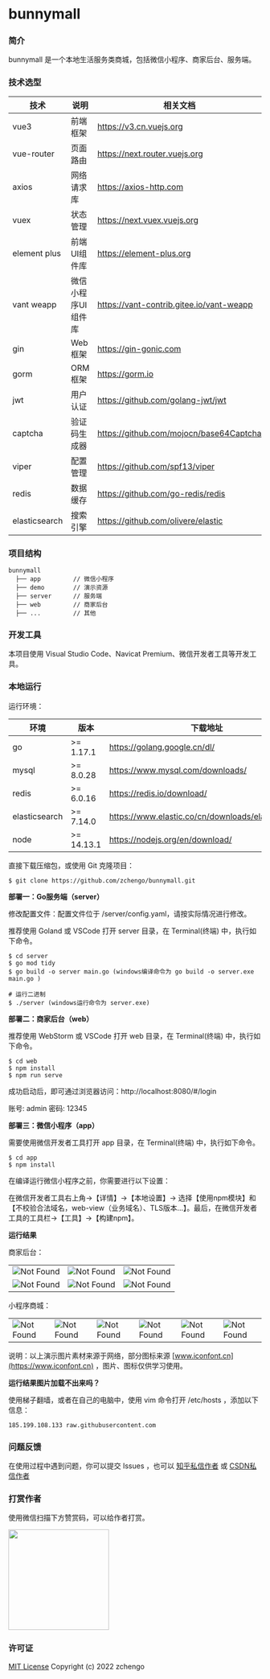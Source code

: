 # bunnymall

### 简介

bunnymall 是一个本地生活服务类商城，包括微信小程序、商家后台、服务端。

### 技术选型

| 技术 | 说明 | 相关文档 |
|---|---|---|
| vue3 | 前端框架 | https://v3.cn.vuejs.org |
| vue-router | 页面路由 | https://next.router.vuejs.org |
| axios | 网络请求库 | https://axios-http.com |
| vuex | 状态管理 | https://next.vuex.vuejs.org |
| element plus | 前端UI组件库 | https://element-plus.org |
| vant weapp | 微信小程序UI组件库 | https://vant-contrib.gitee.io/vant-weapp |
| gin | Web框架 | https://gin-gonic.com |
| gorm | ORM框架 | https://gorm.io |
| jwt | 用户认证 | https://github.com/golang-jwt/jwt |
| captcha | 验证码生成器 | https://github.com/mojocn/base64Captcha |
| viper | 配置管理 | https://github.com/spf13/viper |
| redis | 数据缓存 | https://github.com/go-redis/redis |
| elasticsearch | 搜索引擎 | https://github.com/olivere/elastic |

### 项目结构
```
bunnymall
  ├── app         // 微信小程序
  ├── demo        // 演示资源
  ├── server      // 服务端
  ├── web         // 商家后台
  ├── ...         // 其他
```
### 开发工具

本项目使用 Visual Studio Code、Navicat Premium、微信开发者工具等开发工具。

### 本地运行

运行环境：

| 环境 | 版本 | 下载地址 |
|---|---|---|
| go | >= 1.17.1 | https://golang.google.cn/dl/ |
| mysql | >= 8.0.28 | https://www.mysql.com/downloads/ |
| redis | >= 6.0.16 | https://redis.io/download/ |
| elasticsearch | >= 7.14.0 | https://www.elastic.co/cn/downloads/elasticsearch |
| node | >= 14.13.1 | https://nodejs.org/en/download/ |

直接下载压缩包，或使用 Git 克隆项目：
```
$ git clone https://github.com/zchengo/bunnymall.git
```

**部署一：Go服务端（server）**

修改配置文件：配置文件位于 /server/config.yaml，请按实际情况进行修改。

推荐使用 Goland 或 VSCode 打开 server 目录，在 Terminal(终端) 中，执行如下命令。
```
$ cd server
$ go mod tidy
$ go build -o server main.go (windows编译命令为 go build -o server.exe main.go )

# 运行二进制
$ ./server (windows运行命令为 server.exe)
```

**部署二：商家后台（web）**

推荐使用 WebStorm 或 VSCode 打开 web 目录，在 Terminal(终端) 中，执行如下命令。
```
$ cd web
$ npm install
$ npm run serve
```

成功启动后，即可通过浏览器访问：http://localhost:8080/#/login

账号: admin 密码: 12345

**部署三：微信小程序（app）**

需要使用微信开发者工具打开 app 目录，在 Terminal(终端) 中，执行如下命令。
```
$ cd app 
$ npm install
```

在编译运行微信小程序之前，你需要进行以下设置：

在微信开发者工具右上角->【详情】->【本地设置】-> 选择【使用npm模块】和【不校验合法域名，web-view（业务域名）、TLS版本...】。最后，在微信开发者工具的工具栏->【工具】->【构建npm】。

**运行结果**

商家后台：

| | | |
|---|---|---|
| ![Not Found](https://github.com/zchengo/bunnymall/blob/main/demo/res/w1.png) | ![Not Found](https://github.com/zchengo/bunnymall/blob/main/demo/res/w2.png) | ![Not Found](https://github.com/zchengo/bunnymall/blob/main/demo/res/w3.png) |
| ![Not Found](https://github.com/zchengo/bunnymall/blob/main/demo/res/w4.png) | ![Not Found](https://github.com/zchengo/bunnymall/blob/main/demo/res/w5.png) | ![Not Found](https://github.com/zchengo/bunnymall/blob/main/demo/res/w6.png) |

小程序商城：

| | | | | | |
|---|---|---|---|---|---|
| ![Not Found](https://github.com/zchengo/bunnymall/blob/main/demo/res/a1.png) | ![Not Found](https://github.com/zchengo/bunnymall/blob/main/demo/res/a2.png) | ![Not Found](https://github.com/zchengo/bunnymall/blob/main/demo/res/a3.png) | ![Not Found](https://github.com/zchengo/bunnymall/blob/main/demo/res/a4.png) | ![Not Found](https://github.com/zchengo/bunnymall/blob/main/demo/res/a5.png) | ![Not Found](https://github.com/zchengo/bunnymall/blob/main/demo/res/a6.png) |

说明：以上演示图片素材来源于网络，部分图标来源 [www.iconfont.cn](https://www.iconfont.cn) ，图片、图标仅供学习使用。

**运行结果图片加载不出来吗？**

使用梯子翻墙，或者在自己的电脑中，使用 vim 命令打开 /etc/hosts ，添加以下信息：
```
185.199.108.133 raw.githubusercontent.com
```

### 问题反馈

在使用过程中遇到问题，你可以提交 Issues ，也可以 [知乎私信作者](https://www.zhihu.com/people/87-4-8-5) 或 [CSDN私信作者](https://blog.csdn.net/m0_47890251?spm=1000.2115.3001.5343)

### 打赏作者

使用微信扫描下方赞赏码，可以给作者打赏。

<img width="200" height="200" src="https://github.com/zchengo/bunnymall/blob/main/demo/rw/reward.jpg" />

### 许可证

[MIT License](https://github.com/zchengo/bunnymall/blob/main/LICENSE) Copyright (c) 2022 zchengo
